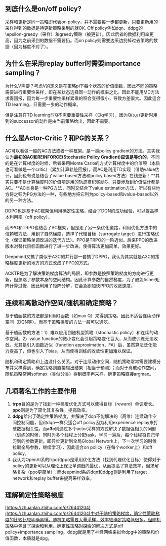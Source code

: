 到底什么是on/off policy?
----------------------

采样和更新是同一策略即代表on policy，并不需要每一步都更新，只要更新用的采样得到的数据是待更新策略采到的就OK. Off policy例如dqn、ddpg的\epsilon-greedy（采样）和greedy策略（被更新）。因此后者的数据利用率更高，因为之前采到的数据不需要扔。而on policy则需要边采边扔掉过去策略的数据（因为梯度不对了）。

为什么在采用replay buffer时需要importance sampling？
------------------------------------------------

为什么V需要？考虑V的定义是在策略pi下每个状态的价值函数，因此不同的策略需要进行重要性采样，即在某状态选择同一动作的概率之比。因此不能用MC方法求得回报，因为每一步重要性采样累乘的积会变得很小，导致方差很大。因此适合TD learning，只需要一步的动作概率。

但是注意在TD learning时Q不需要重要性采样（见q学习），因为Q(s,a)更新时用到的successor的动作是由当前策略给出，因此不需要。

什么是Actor-Critic？和PG的关系？
-----------------------------

AC可以看做一般的AC方法或者一种框架。是一类policy gradient的方法。其实我认为**最初的AC和REINFORCE(Stochastic Policy Gradient)应该是等价的**，不同的是在计算梯度的时候，后者采用Monte Carlo的方式计算梯度中的价值项（本质也可看做是一个critic）（累加计算轨迹回报），而AC是利用TD实现（借助value估计，因此也有说是结合了value based方法和policy based方法）在线更新！**其实只要不是计算梯度时的价值项是用的轨迹累积奖励G，只要涉及到价值估计都是AC。**AC本身是一种PG方法，同时又结合了value estimation方法，所以有些地方将之归为PG方法的一种，有些地方把它列为policy-based和value-based以外的另一种方法。

DDPG也是基于AC框架但利用确定性策略，结合了DQN的成功经验，可以提高样本利用率（off policy）。

而PPO和TRPO也结合了AC框架，但是走了另一条优化道路，利用优化方法中的信頼域方法，用到了自然梯度，选择了代理目标（surrogate target）进行策略优化（保证策略单调改进的迭代方法）。PPO是TRPO的一阶近似。后来PPO的改进版本对替代目标函数进行了进一步改进，使得算法更加简单，效果更好。

Deepmind又搞了类似于A3C的并行那一套搞了DPPO，我认为其实就是A3C的策略梯度更新的地方的方式改成了PPO的方式。

ACKTR是为了解决策略梯度算法的局限，即参数是按照策略梯度的方向进行更新，但忽略了参数本身的空间结构。因此计算参数的自然梯度，为了避免fisher矩阵计算过慢，因此利用了矩阵分解，它会急剧加快PPO的收敛速度。

连续和离散动作空间/随机和确定策略？
-----------------------------

基于值函数的方法都是利用Q函数（如max Q）来得到策略，因此不适合连续动作空间（DQN等）。而基于策略梯度的方法一般可以通吃。

基于值函数的方法：1）难以应用到随机型策略（stochastic policy）和连续的动作空间。2）value function的微小变化会引起策略变化巨大，从而使训练无法收敛。尤其是引入函数近似（function approximation，FA）后，虽然算法泛化能力提高了，但也引入了bias，从而使得训练的收敛性更加难以保证。

随机和确定策略和上边没什么关系。对于连续动作空间，随机策略常常需要建模分布并采样得到，确定策略则直接输出结果（相当于预测）；而对于离散动作空间，随机策略常用softmax（类似分类）得到概率再采样，确定策略直接argmax。

几项著名工作的主要作用
------------------

1. **trpo**目的是为了找到一种梯度优化方式可以使得目标（reward）单调增长。**ppo**则是为了简化其复杂性，提高效率。
2. **ddpg**给出了确定性策略梯度，并解决了dqn不能解决的（高维）连续动作空间控制问题，但和dqn一样只适合off policy因为利用experience replay来打破数据相关性。而**a3c**则通过多个actor采样的方式解决了数据强相关的问题（训练的时候，同时为多个线程上分配task，学习一遍后，每个线程将自己学习到的参数更新，即异步更新到全局Global Network上，下一次学习的时候拉取全局参数，继续学习），因此适合on policy（在每个worker上）和off policy。
3. 我认为OpenAI系的trpo和ppo是采用优化方法（找到代理优化目标）使得对于policy的更新可以从理论上保证单调趋向最优，从而提高了算法效率，但求解略复杂（ppo更简单）；而deepmind系的dqn和ddpg则是利用了target network和replay buffer来提高采样效率。

理解确定性策略梯度
---------------

[https://zhuanlan.zhihu.com/p/26441204](https://zhuanlan.zhihu.com/p/26441204)中对于随机策略梯度，确定性策略梯度的比较比较明确易懂。随机策略需要大量采样，效率较确定策略低很多。但随机策略中包含了探索和利用，确定性策略对探索的解决方式是off policy+importance sampling。ddpg就是用了神经网络来拟合dpg中的策略和价值函数，本质就是dpg。
